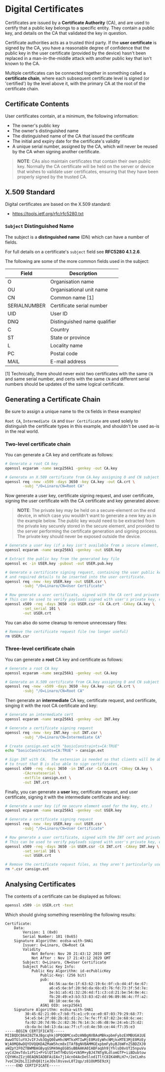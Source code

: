 # Digital Certificates

Certificates are issued by a **Certificate Authority** (CA), and are used to
certify that a public key belongs to a specific entity. They contain a
public key, and details on the CA that validated the key in question.

Certificate authorities acts as a trusted third party. If the
**user certificate** is signed by the CA, you have a reasonable degree of
confidence that the public key in the user certificate (provided by the device)
hasn't been replaced in a man-in-the-middle attack with another public key that
isn't known to the CA.

Multiple certificates can be connected together in something called a
**certificate chain**, where each subsequent certificate level is signed (or 
'certified') by the level above it, with the primary CA at the root of the
certificate chain.

## Certificate Contents

User certificates contain, at a minimum, the following information:

- The owner's public key 
- The owner's distinguished name
- The distinguished name of the CA that issued the certificate
- The initial and expiry date for the certificate's validity
- A unique serial number, assigned by the CA, which will never be reused by
  the CA when signing another certificate.

> **NOTE**: CAs also maintain certificates that contain their own public key.
  Normally the CA certificate will be held on the server or device that wishes
  to validate user certificates, ensuring that they have been properly signed
  by the trusted CA.

## X.509 Standard

Digital certificates are based on the X.509 standard:

- https://tools.ietf.org/rfc/rfc5280.txt

### `Subject` Distinguished Name

The subject is a **distinguished name** (DN) which can have a number of fields.

For full details on a certificate's `subject` field see **RFC5280 4.1.2.6**.

The following are some of the more common fields used in the subject:

| Field         | Description                   |
|---------------|-------------------------------|
| O             | Organisation name             |
| OU            | Organisational unit name      |
| CN            | Common name [1]               |
| SERIALNUMBER  | Certificate serial number     |
| UID           | User ID                       |
| DNQ           | Distinguished name qualifier  |
| C             | Country                       |
| ST            | State or province             |
| L             | Locality name                 |
| PC            | Postal code                   |
| MAIL          | E-mail address                |

[1] Technically, there should never exist two certificates with the same `CN`
and same serial number, and certs with the same `CN` and different serial
numbers should be updates of the same logical certificate.

## Generating a Certificate Chain

Be sure to assign a unique name to the `CN` fields in these examples!

`Root CA`, `Intermediate CA` and `User Certificate` are used solely to
distinguish the certificate types in this example, and shouldn't be used as-is
in the real world.

### Two-level certificate chain

You can generate a CA key and certificate as follows:
  
```bash
# Generate a root CA key
openssl ecparam -name secp256k1 -genkey -out CA.key

# Generate an X.509 certificate from CA.key assigning O and CN subject fields
openssl req -new -x509 -days 3650 -key CA.key -out CA.crt \
        -subj "/O=Linaro/CN=Root CA"
```

Now generate a user key, certificate signing request, and user certificate,
signing the user certificate with the CA certificate and key generated above:

> **NOTE**: The private key may be held on a secure-element on the end device,
  in which case you wouldn't want to generate a new key as in the example
  below. The public key would need to be extracted from the private key
  securely stored in the secure element, and provided to the server performing
  the certificate generation and signing process. The private key should never
  be exposed outside the device.

```bash
# Generate a user key (if a key isn't available from a secure element, etc.)
openssl ecparam -name secp256k1 -genkey -out USER.key

# Extract the public key from the generated key file
openssl ec -in USER.key -pubout -out USER.pub.key

# Generate a certificate signing request, containing the user public key
# and required details to be inserted into the user certificate.
openssl req -new -key USER.key -out USER.csr \
        -subj "/O=Linaro/CN=User Certificate"

# Now generate a user certificate, signed with the CA cert and private key
# This can be used to verify payloads signed with user's private key, etc.
openssl x509 -req -days 3650 -in USER.csr -CA CA.crt -CAkey CA.key \
        -set_serial 101 \
        -out USER.crt
```

You can also do some cleanup to remove unnecessary files:

```bash
# Remove the certificate request file (no longer useful)
rm USER.csr
```

### Three-level certificate chain

You can generate a **root** CA key and certificate as follows:
  
```bash
# Generate a root CA key
openssl ecparam -name secp256k1 -genkey -out CA.key

# Generate an X.509 certificate from CA.key assigning O and CN subject fields
openssl req -new -x509 -days 3650 -key CA.key -out CA.crt \
        -subj "/O=Linaro/CN=Root CA"
```

Then generate an **intermediate** CA key, certificate request, and certificate,
singing it with the root CA certificate and key:

```bash
# Generate an intermediate cert
openssl ecparam -name secp256k1 -genkey -out INT.key

# Generate a certificate signing request
openssl req -new -key INT.key -out INT.csr \
        -subj "/O=Linaro/CN=Intermediate CA"

# Create cansign.ext with "basicConstraints=CA:TRUE"
echo "basicConstraints=CA:TRUE" > cansign.ext

# Sign INT with CA.  The extension is needed so that clients will be able
# to trust that B is also able to sign certificates.
openssl x509 -req -days 3650 -in INT.csr -CA CA.crt -CAkey CA.key \
        -CAcreateserial \
        -extfile cansign.ext \
        -out INT.crt
```

Finally, you can generate a **user** key, certificate request, and user
certificate, signing it with the intermediate certificate and key:

```bash
# Generate a user key (if no secure element used for the key, etc.)
openssl ecparam -name secp256k1 -genkey -out USER.key

# Generate a certificate signing request
openssl req -new -key USER.key -out USER.csr \
        -subj "/O=Linaro/CN=User Certificate"

# Now generate a user certificate, signed with the INT cert and private key
# This can be used to verify payloads signed with user's private key, etc.
openssl x509 -req -days 3650 -in USER.csr -CA INT.crt -CAkey INT.key \
        -set_serial 101 \
        -out USER.crt

# Remove the certificate request files, as they aren't particularly useful.
rm *.csr cansign.ext
```

## Analysing Certificates

The contents of a certificate can be displayed as follows:

```bash
openssl x509 -in USER.crt -text
```

Which should giving something resembling the following results:

```
Certificate:
    Data:
        Version: 1 (0x0)
        Serial Number: 101 (0x65)
    Signature Algorithm: ecdsa-with-SHA1
        Issuer: O=Linaro, CN=Root CA
        Validity
            Not Before: Nov 20 21:43:12 2019 GMT
            Not After : Nov 17 21:43:12 2029 GMT
        Subject: O=Linaro, CN=User Certificate
        Subject Public Key Info:
            Public Key Algorithm: id-ecPublicKey
                Public-Key: (256 bit)
                pub: 
                    04:56:aa:6e:1f:63:62:19:6c:0f:cb:d4:4f:6e:67:
                    a6:e5:6e:bf:20:9d:da:6b:d3:76:fd:73:3f:5d:7e:
                    3e:b1:a5:41:32:26:4d:f1:c3:cd:21:be:54:0e:4c:
                    fb:20:49:e3:b3:53:83:d2:dd:96:89:86:4c:ff:a2:
                    88:10:ee:6e:da
                ASN1 OID: secp256k1
    Signature Algorithm: ecdsa-with-SHA1
         30:45:02:21:00:c7:b8:f5:e1:c9:ce:e0:07:03:79:29:68:77:
         54:e5:b4:2f:08:2b:81:d1:2c:7e:fe:ff:67:82:2e:68:6c:ee:
         fa:02:20:7d:9b:2c:82:36:76:14:3c:d6:d8:9e:24:eb:25:d2:
         cb:da:bc:bd:13:da:aa:7f:cf:cd:4e:50:ce:44:f7:35:e3
-----BEGIN CERTIFICATE-----
MIIBQDCB6AIBZTAJBgcqhkjOPQQBMCoxDzANBgNVBAoMBkxpbmFybzEXMBUGA1UE
AwwOTGluYXJvIFJvb3QgQ0EwHhcNMTkxMTIwMjE0MzEyWhcNMjkxMTE3MjE0MzEy
WjA0MQ8wDQYDVQQKDAZMaW5hcm8xITAfBgNVBAMMGExpbmFybyBJbWFnZSBDZXJ0
aWZpY2F0ZTBWMBAGByqGSM49AgEGBSuBBAAKA0IABFaqbh9jYhlsD8vUT25npuVu
vyCd2mvTdv1zP11+PrGlQTImTfHDzSG+VA5M+yBJ47NTg9LdlomGTP+iiBDubtow
CQYHKoZIzj0EAQNIADBFAiEAx7j14cnO4AcDeSlod1TltC8IK4HRLH7+/2eCLmhs
7voCIH2bLII2dhQ81tieJOsl0svavL0T2qp/z81OUM5E9zXj
-----END CERTIFICATE-----
```
